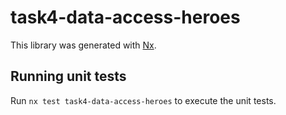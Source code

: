 # task4-data-access-heroes

This library was generated with [Nx](https://nx.dev).

## Running unit tests

Run `nx test task4-data-access-heroes` to execute the unit tests.
